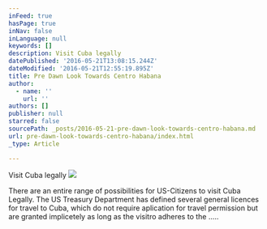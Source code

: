 ```yaml
---
inFeed: true
hasPage: true
inNav: false
inLanguage: null
keywords: []
description: Visit Cuba legally
datePublished: '2016-05-21T13:08:15.244Z'
dateModified: '2016-05-21T12:55:19.895Z'
title: Pre Dawn Look Towards Centro Habana
author:
  - name: ''
    url: ''
authors: []
publisher: null
starred: false
sourcePath: _posts/2016-05-21-pre-dawn-look-towards-centro-habana.md
url: pre-dawn-look-towards-centro-habana/index.html
_type: Article

---
```

Visit Cuba legally
![](https://the-grid-user-content.s3-us-west-2.amazonaws.com/18181cc7-e71a-4d2e-81b6-d082ceae677f.jpg)

There are an entire range of possibilities for US-Citizens to visit Cuba Legally. The US Treasury Department has defined several general licences for travel to Cuba, which do not require aplication for travel permission but are granted implicetely as long as the visitro adheres to the .....
